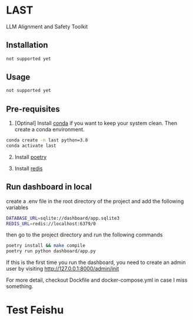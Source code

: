 # LAST

LLM Alignment and Safety Toolkit

## Installation

```bash
not supported yet
```

## Usage

```bash
not supported yet
```

## Pre-requisites

1. [Optinal] Install [conda](https://docs.conda.io/en/latest/miniconda.html) if you want to keep your system clean. 
Then create a conda environment.

```bash
conda create -n last python=3.8
conda activate last
```
2. Install [poetry](https://python-poetry.org/docs/#installation)

3. Install [redis](https://redis.io/topics/quickstart)

## Run dashboard in local
create a .env file in the root directory of the project and add the following variables
```bash
DATABASE_URL=sqlite://dashboard/app.sqlite3
REDIS_URL=redis://localhost:6379/0
```
then go to the project directory and run the following commands
```bash
poetry install && make compile
poetry run python dashboard/app.py
```
If this is the first time you run the dashboard, you need to create an admin user 
by visiting http://127.0.0.1:8000/admin/init

For more detail, checkout Dockfile and docker-compose.yml in case I miss something.

# Test Feishu
